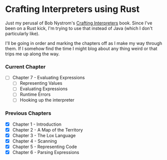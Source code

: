 # Crafting Interpreters using Rust

Just my perusal of Bob Nystrom's [Crafting Interpreters](http://craftinginterpreters.com/) book. Since I've been on a Rust kick, I'm trying to use that instead of Java (which I don't particularly like).

I'll be going in order and marking the chapters off as I make my way through them. If I somehow find the time I might blog about any thing weird or that trips me up along the way.

### Current Chapter

- [ ] Chapter 7 - Evaluating Expressions
  - [ ] Representing Values
  - [ ] Evaluating Expressions
  - [ ] Runtime Errors
  - [ ] Hooking up the interpreter

### Previous Chapters

- [x] Chapter 1 - Introduction
- [x] Chapter 2 - A Map of the Territory
- [x] Chapter 3 - The Lox Language
- [x] Chapter 4 - Scanning 
- [x] Chapter 5 - Representing Code
- [x] Chapter 6 - Parsing Expressions
